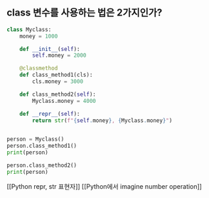 
## class 변수를 사용하는 법은 2가지인가?
```python
class Myclass:
    money = 1000

    def __init__(self):
        self.money = 2000

    @classmethod
    def class_method1(cls):
        cls.money = 3000

    def class_method2(self):
        Myclass.money = 4000

    def __repr__(self):
        return str(f"{self.money}, {Myclass.money}")


person = Myclass()
person.class_method1()
print(person)

person.class_method2()
print(person)
```


[[Python repr, str 표현자]]
[[Python에서 imagine number operation]]
